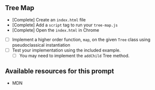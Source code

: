 ## Tree Map

- [Complete] Create an `index.html` file
- [Complete] Add a `script` tag to run your `tree-map.js`
- [Complete] Open the `index.html` in Chrome
- [ ] Implement a higher order function, `map`, on the given `Tree` class using pseudoclassical instantiation
- [ ] Test your implementation using the included example.
  - [ ] You may need to implement the `addChild` Tree method.

## Available resources for this prompt
* MDN
